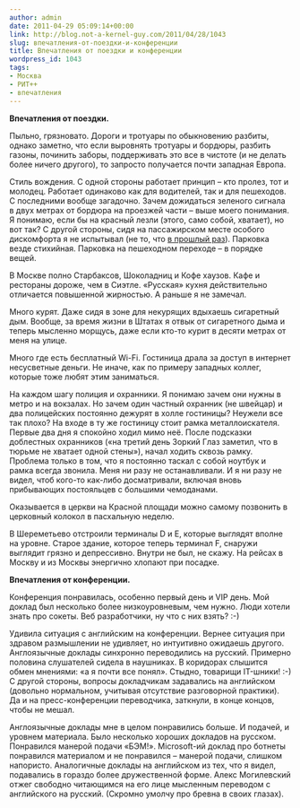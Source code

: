 ```yaml
---
author: admin
date: 2011-04-29 05:09:14+00:00
link: http://blog.not-a-kernel-guy.com/2011/04/28/1043
slug: впечатления-от-поездки-и-конференции
title: Впечатления от поездки и конференции
wordpress_id: 1043
tags:
- Москва
- РИТ++
- впечатления
---
```


**Впечатления от поездки.**

Пыльно, грязновато. Дороги и тротуары по обыкновению разбиты, однако заметно, что если выровнять тротуары и бордюры, разбить газоны, починить заборы, поддерживать это все в чистоте (и не делать более ничего другого), то запросто получается почти западная Европа.

Стиль вождения. С одной стороны работает принцип – кто пролез, тот и молодец. Работает одинаково как для водителей, так и для пешеходов. С последними вообще загадочно. Зачем дожидаться зеленого сигнала в двух метрах от бордюра на проезжей части – выше моего понимания. Я понимаю, если бы на красный лезли (этого, само собой, хватает), но вот так? С другой стороны, сидя на пассажирском месте особого дискомфорта я не испытывал (не то, что [в прошлый раз](http://blog.not-a-kernel-guy.com/2008/09/19/337)). Парковка везде стихийная. Парковка на пешеходном переходе – в порядке вещей.

В Москве полно Старбаксов, Шоколадниц и Кофе хаузов. Кафе и рестораны дороже, чем в Сиэтле. «Русская» кухня действительно отличается повышенной жирностью. А раньше я не замечал. 

Много курят. Даже сидя в зоне для некурящих вдыхаешь сигаретный дым. Вообще, за время жизни в Штатах я отвык от сигаретного дыма и теперь мысленно морщусь, даже если кто-то курит в десяти метрах от меня на улице. 

Много где есть бесплатный Wi-Fi. Гостиница драла за доступ в интернет несусветные деньги. Не иначе, как по примеру западных коллег, которые тоже любят этим заниматься.

На каждом шагу полиция и охранники. Я понимаю зачем они нужны в метро и на вокзалах. Но зачем один частный охранник (не швейцар) и два полицейских постоянно дежурят в холле гостиницы? Неужели все так плохо? На входе в ту же гостиницу стоит рамка металлоискателя. Первые два дня я спокойно ходил мимо неё. После подсказки доблестных охранников («на третий день Зоркий Глаз заметил, что в тюрьме не хватает одной стены»), начал ходить сквозь рамку. Проблема только в том, что я постоянно таскал с собой ноутбук и рамка всегда звонила. Меня ни разу не останавливали. И я ни разу не видел, чтоб кого-то как-либо досматривали, включая вновь прибывающих постояльцев с большими чемоданами.

Оказывается в церкви на Красной площади можно самому позвонить в церковный колокол в пасхальную неделю.

В Шереметьево отстроили терминалы D и E, которые выглядят вполне на уровне. Старое здание, которое теперь терминал F, снаружи выглядит грязно и депрессивно. Внутри не был, не скажу. На рейсах в Москву и из Москвы энергично хлопают при посадке. 

**Впечатления от конференции.**

Конференция понравилась, особенно первый день и VIP день. Мой доклад был несколько более низкоуровневым, чем нужно. Люди хотели знать про сокеты. Веб разработчики, ну что с них взять? :-)

Удивила ситуация с английским на конференции. Вернее ситуация при здравом размышлении не удивляет, но интуитивно ожидаешь другого. Англоязычные доклады синхронно переводились на русский. Примерно половина слушателей сидела в наушниках. В коридорах слышится обмен мнениями: «а я почти все понял». Стыдно, товарищи IT-шники! :-) С другой стороны, вопросы докладчикам задавались на английском (довольно нормальном, учитывая отсутствие разговорной практики). Да и на пресс-конференции переводчика, заткнули, в конце концов, чтобы не мешал. 

Англоязычные доклады мне в целом понравились больше. И подачей, и уровнем материала. Было несколько хороших докладов на русском. Понравился манерой подачи «БЭМ!». Microsoft-ий доклад про ботнеты понравился материалом и не понравился – манерой подачи, слишком напористо. Аналогичные доклады на английском из тех, что я видел, подавались в гораздо более дружественной форме. Алекс Могилевский отжег свободно читающимся на его лице мысленным переводом с английского на русский. (Скромно умолчу про бревна в своих глазах).
